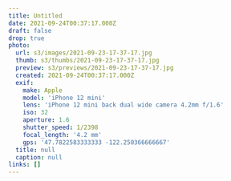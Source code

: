 ```yaml
---
title: Untitled
date: 2021-09-24T00:37:17.000Z
draft: false
drop: true
photo:
  url: s3/images/2021-09-23-17-37-17.jpg
  thumb: s3/thumbs/2021-09-23-17-37-17.jpg
  preview: s3/previews/2021-09-23-17-37-17.jpg
  created: 2021-09-24T00:37:17.000Z
  exif:
    make: Apple
    model: 'iPhone 12 mini'
    lens: 'iPhone 12 mini back dual wide camera 4.2mm f/1.6'
    iso: 32
    aperture: 1.6
    shutter_speed: 1/2398
    focal_length: '4.2 mm'
    gps: '47.7822583333333 -122.250366666667'
  title: null
  caption: null
links: []
---
```

